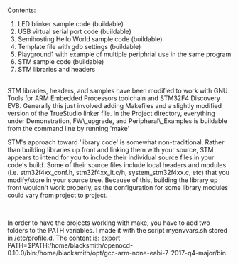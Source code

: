 

<br>
Contents:

1. LED blinker sample code (buildable)
2. USB virtual serial port code (buildable)
2. Semihosting Hello World sample code (buildable)
3. Template file with gdb settings (buildable)
4. Playground1 with example of multiple periphrial use in the same program
3. STM sample code (buildable)
4. STM libraries and headers


<br>
STM libraries, headers, and samples have been modified to work with GNU Tools for ARM Embedded Processors toolchain and STM32F4 Discovery EVB.   Generally this just involved adding Makefiles and a slightly modified version of the TrueStudio linker file.   In the Project directory, everything under Demonstration, FW\_upgrade, and Peripheral\_Examples is buildable from the command line by running 'make'

STM's approach toward 'library code' is somewhat non-traditional.  Rather than building libraries up front and linking them with your source, STM appears to intend for you to include their individual source files in your code's build.   Some of their source files include local headers and modules (i.e. stm32f4xx\_conf.h, stm32f4xx\_it.c/h, system\_stm32f4xx.c, etc) that you modify/store in your source tree.  Because of this, building the library up front wouldn't work properly, as the configuration for some library modules could vary from project to project.

<br>

In order to have the projects working with make, you have to add two folders to the PATH variables.
I made it with the script myenvvars.sh stored in /etc/profile.d. 
The content is:
export PATH=$PATH:/home/blacksmith/openocd-0.10.0/bin:/home/blacksmith/opt/gcc-arm-none-eabi-7-2017-q4-major/bin



